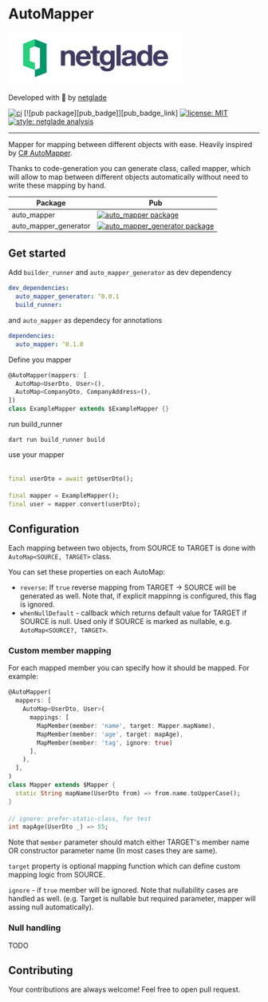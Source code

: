 # AutoMapper

<a href="https://netglade.cz/en">
  <picture>
    <source media="(prefers-color-scheme: dark)" srcset="https://raw.githubusercontent.com/netglade/.github/main/assets/netglade_logo_light.png">
    <source media="(prefers-color-scheme: light)" srcset="https://raw.githubusercontent.com/netglade/.github/main/assets/netglade_logo_dark.png">
    <img alt="netglade" src="https://raw.githubusercontent.com/netglade/.github/main/assets/netglade_logo_dark.png">
  </picture>
</a>

Developed with 💚 by [netglade][netglade_link]

[![ci][ci_badge]][ci_badge_link]
[![pub package][pub_badge]][pub_badge_link]
[![license: MIT][license_badge]][license_badge_link]
[![style: netglade analysis][style_badge]][style_badge_link]

---

Mapper for mapping between different objects with ease. Heavily inspired by [C# AutoMapper][auto_mapper_net_link].

Thanks to code-generation you can generate class, called mapper,
which will allow to map between different objects automatically
without need to write these mapping by hand. 

| Package               | Pub                                                                                                 |
|-----------------------|-----------------------------------------------------------------------------------------------------|
| auto_mapper           | [![auto_mapper package][auto_mapper_pub_badge]][auto_mapper_pub_link]                               |
| auto_mapper_generator | [![auto_mapper_generator package][auto_mapper_generator_pub_badge]][auto_mapper_generator_pub_link] |

## Get started

Add `builder_runner` and `auto_mapper_generator` as dev dependency

```yaml
dev_dependencies:
  auto_mapper_generator: ^0.0.1
  build_runner: 
```
and `auto_mapper` as dependecy for annotations

```yaml
dependencies:
  auto_mapper: ^0.1.0
```

Define you mapper

```dart
@AutoMapper(mappers: [
  AutoMap<UserDto, User>(),
  AutoMap<CompanyDto, CompanyAddress>(),
])
class ExampleMapper extends $ExampleMapper {}
```

run build_runner 

```
dart run build_runner build
```

use your mapper 

```dart

final userDto = await getUserDto();

final mapper = ExampleMapper();
final user = mapper.convert(userDto);

```

## Configuration

Each mapping between two objects, from SOURCE to TARGET is done with `AutoMap<SOURCE, TARGET>` class. 

You can set these properties on each AutoMap: 

 - `reverse`: If `true` reverse mapping from TARGET -> SOURCE will be generated as well. Note that, if explicit mappinng is configured, this flag is ignored.
 - `whenNullDefault` - callback which returns default value for TARGET if SOURCE is null. Used only if SOURCE is marked as nullable, e.g. `AutoMap<SOURCE?, TARGET>`. 

### Custom member mapping

For each mapped member you can specify how it should be mapped. For example: 

```dart
@AutoMapper(
  mappers: [
    AutoMap<UserDto, User>(
      mappings: [
        MapMember(member: 'name', target: Mapper.mapName),
        MapMember(member: 'age', target: mapAge),
        MapMember(member: 'tag', ignore: true)
      ],
    ),
  ],
)
class Mapper extends $Mapper {
  static String mapName(UserDto from) => from.name.toUpperCase();
}

// ignore: prefer-static-class, for test
int mapAge(UserDto _) => 55;
```

Note that `member` parameter should match either TARGET's  member name OR constructor parameter name (In most cases they are same).

`target` property is optional mapping function which can define custom mapping logic from SOURCE. 

`ignore` - if `true` member will be ignored. Note that nullability cases are handled as well. (e.g. Target is nullable but required parameter, mapper will assing null automatically).


### Null handling

TODO



## Contributing

Your contributions are always welcome! Feel free to open pull request. 

[netglade_link]: https://netglade.cz/en

[ci_badge]: https://github.com/netglade/sliver_app_bar_builder/workflows/ci/badge.svg
[ci_badge_link]: https://github.com/netglade/sliver_app_bar_builder/actions
[license_badge]: https://img.shields.io/badge/license-MIT-blue.svg
[license_badge_link]: https://opensource.org/licenses/MIT
[style_badge]: https://img.shields.io/badge/style-netglade_analysis-26D07C.svg
[style_badge_link]: https://pub.dev/packages/netglade_analysis

[auto_mapper_pub_badge]: https://img.shields.io/pub/v/auto_mapper.svg
[auto_mapper_pub_link]: https://pub.dartlang.org/packages/auto_mapper
[auto_mapper_generator_pub_badge]: https://img.shields.io/pub/v/auto_mapper_generator.svg
[auto_mapper_generator_pub_link]: https://pub.dartlang.org/packages/auto_mapper_generator

[auto_mapper_net_link]: https://automapper.org
